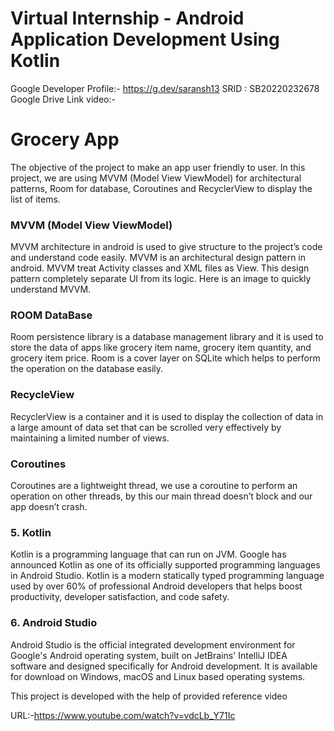 # Virtual Internship - Android Application Development Using Kotlin
Google Developer Profile:- https://g.dev/saransh13
SRID : SB20220232678
Google Drive Link video:- 

# Grocery App
The objective of the project to make an app user friendly to user.
In this project, we are using MVVM (Model View ViewModel) for architectural patterns, Room for database, Coroutines and RecyclerView to display the list of items.

### MVVM (Model View ViewModel)
MVVM architecture in android is used to give structure to the project’s code and understand code easily. MVVM is an architectural design pattern in android. MVVM treat Activity classes and XML files as View. This design pattern completely separate UI from its logic. Here is an image to quickly understand MVVM.
### ROOM DataBase
Room persistence library is a database management library and it is used to store the data of apps like grocery item name, grocery item quantity, and grocery item price. Room is a cover layer on SQLite which helps to perform the operation on the database easily.
 
### RecycleView
RecyclerView is a container and it is used to display the collection of data in a large amount of data set that can be scrolled very effectively by maintaining a limited number of views.

### Coroutines
Coroutines are a lightweight thread, we use a coroutine to perform an operation on other threads, by this our main thread doesn’t block and our app doesn’t crash.

### 5. Kotlin
Kotlin is a programming language that can run on JVM. Google has announced Kotlin as one of its officially supported programming languages in Android Studio. Kotlin is a modern statically typed programming language used by over 60% of professional Android developers that helps boost productivity, developer satisfaction, and code safety.
### 6. Android Studio
Android Studio is the official integrated development environment for Google's Android operating system, built on JetBrains' IntelliJ IDEA software and designed specifically for Android development. It is available for download on Windows, macOS and Linux based operating systems.

This project is developed with the help of provided reference video

URL:-https://www.youtube.com/watch?v=vdcLb_Y71Ic